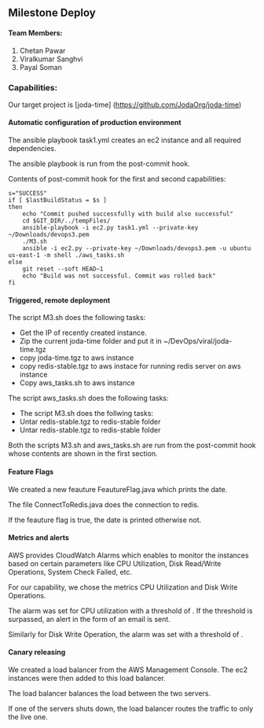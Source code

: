 ## Milestone Deploy

#### Team Members:

1. Chetan Pawar
2. Viralkumar Sanghvi
3. Payal Soman

### Capabilities:

Our target project is [joda-time] (https://github.com/JodaOrg/joda-time)

#### Automatic configuration of production environment

The ansible playbook task1.yml creates an ec2 instance and all required dependencies.

The ansible playbook is run from the post-commit hook.

Contents of post-commit hook for the first and second capabilities:

```
s="SUCCESS"
if [ $lastBuildStatus = $s ]
then
	echo "Commit pushed successfully with build also successful"
	cd $GIT_DIR/../tempFiles/
	ansible-playbook -i ec2.py task1.yml --private-key ~/Downloads/devops3.pem
	./M3.sh
	ansible -i ec2.py --private-key ~/Downloads/devops3.pem -u ubuntu us-east-1 -m shell ./aws_tasks.sh
else
	git reset --soft HEAD~1
	echo "Build was not successful. Commit was rolled back"
fi

```
#### Triggered, remote deployment

The script M3.sh does the following tasks:

- Get the IP of recently created instance.
- Zip the current joda-time folder and put it in ~/DevOps/viral/joda-time.tgz
- copy joda-time.tgz to aws instance
- copy redis-stable.tgz to aws instace for running redis server on aws instance
- Copy aws_tasks.sh to aws instance

The script aws_tasks.sh does the following tasks:

- The script M3.sh does the follwing tasks:
- Untar redis-stable.tgz to redis-stable folder
- Untar redis-stable.tgz to redis-stable folder

Both the scripts M3.sh and aws_tasks.sh are run from the post-commit hook whose contents are shown in the first section.

#### Feature Flags

We created a new feauture FeautureFlag.java which prints the date.

The file ConnectToRedis.java does the connection to redis.

If the feauture flag is true, the date is printed otherwise not. 

#### Metrics and alerts

AWS provides CloudWatch Alarms which enables to monitor the instances based on certain parameters like CPU Utilization, Disk Read/Write Operations, System Check Failed, etc.
 
For our capability, we chose the metrics CPU Utilization and Disk Write Operations.

The alarm was set for CPU utilization with a threshold of    . If the threshold is surpassed, an alert in the form of an email is sent.

Similarly for Disk Write Operation, the alarm was set with a threshold of    .

#### Canary releasing

We created a load balancer from the AWS Management Console. The ec2 instances were then added to this load balancer.

The load balancer balances the load between the two servers.

If one of the servers shuts down, the load balancer routes the traffic to only the live one.

